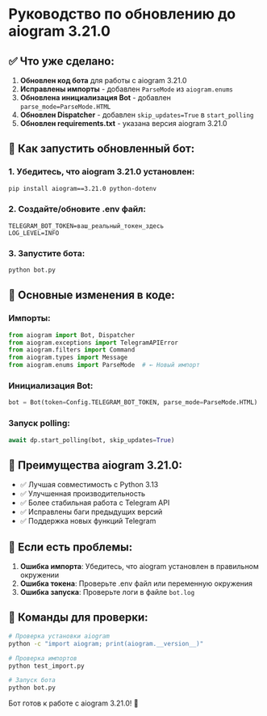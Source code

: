 # Руководство по обновлению до aiogram 3.21.0

## ✅ Что уже сделано:

1. **Обновлен код бота** для работы с aiogram 3.21.0
2. **Исправлены импорты** - добавлен `ParseMode` из `aiogram.enums`
3. **Обновлена инициализация Bot** - добавлен `parse_mode=ParseMode.HTML`
4. **Обновлен Dispatcher** - добавлен `skip_updates=True` в `start_polling`
5. **Обновлен requirements.txt** - указана версия aiogram 3.21.0

## 🚀 Как запустить обновленный бот:

### 1. Убедитесь, что aiogram 3.21.0 установлен:
```bash
pip install aiogram==3.21.0 python-dotenv
```

### 2. Создайте/обновите .env файл:
```env
TELEGRAM_BOT_TOKEN=ваш_реальный_токен_здесь
LOG_LEVEL=INFO
```

### 3. Запустите бота:
```bash
python bot.py
```

## 🔧 Основные изменения в коде:

### Импорты:
```python
from aiogram import Bot, Dispatcher
from aiogram.exceptions import TelegramAPIError
from aiogram.filters import Command
from aiogram.types import Message
from aiogram.enums import ParseMode  # ← Новый импорт
```

### Инициализация Bot:
```python
bot = Bot(token=Config.TELEGRAM_BOT_TOKEN, parse_mode=ParseMode.HTML)
```

### Запуск polling:
```python
await dp.start_polling(bot, skip_updates=True)
```

## 🎯 Преимущества aiogram 3.21.0:

- ✅ Лучшая совместимость с Python 3.13
- ✅ Улучшенная производительность
- ✅ Более стабильная работа с Telegram API
- ✅ Исправлены баги предыдущих версий
- ✅ Поддержка новых функций Telegram

## 🐛 Если есть проблемы:

1. **Ошибка импорта**: Убедитесь, что aiogram установлен в правильном окружении
2. **Ошибка токена**: Проверьте .env файл или переменную окружения
3. **Ошибка запуска**: Проверьте логи в файле `bot.log`

## 📝 Команды для проверки:

```bash
# Проверка установки aiogram
python -c "import aiogram; print(aiogram.__version__)"

# Проверка импортов
python test_import.py

# Запуск бота
python bot.py
```

Бот готов к работе с aiogram 3.21.0! 🚀
